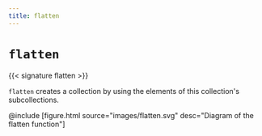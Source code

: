 ```yaml
---
title: flatten
---
```


# `flatten`

{{< signature flatten >}}

`flatten` creates a collection by using the elements of this collection's subcollections.

@include [figure.html source="images/flatten.svg" desc="Diagram of the flatten function"]
